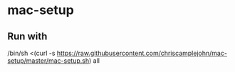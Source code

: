 # mac-setup

## Run with
/bin/sh <(curl -s https://raw.githubusercontent.com/chriscamplejohn/mac-setup/master/mac-setup.sh) all
